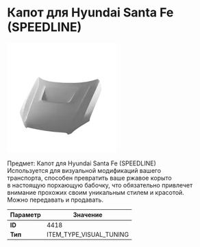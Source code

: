 # Капот для Hyundai Santa Fe (SPEEDLINE)

![Item Image](../img/4418.webp?raw=true)

Предмет: Капот для Hyundai Santa Fe (SPEEDLINE)<br>Используется для визуальной модификаций вашего<br>транспорта, способен превратить ваше ржавое корыто<br>в настоящую порхающую бабочку, что обязательно привлечет<br>внимание прохожих своим уникальным стилем и красотой.<br>Можно передавать и продавать.


| Параметр | Значение |
|----------|----------|
| **ID** | 4418 |
| **Тип** | ITEM_TYPE_VISUAL_TUNING |

